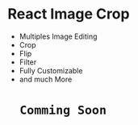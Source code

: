 # React Image Crop

- Multiples Image Editing
- Crop
- Flip
- Filter
- Fully Customizable
- and much More
  # `Comming Soon`
